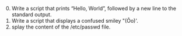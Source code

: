 0. Write a script that prints “Hello, World”, followed by a new line to the standard output.
1. Write a script that displays a confused smiley "(Ôo)'.
2. splay the content of the /etc/passwd file.
